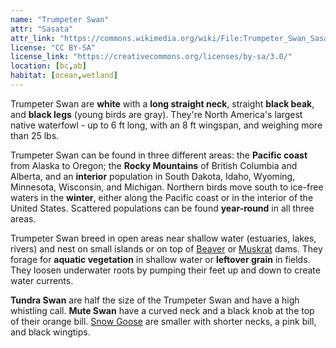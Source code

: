 ```yaml
---
name: "Trumpeter Swan"
attr: "Sasata"
attr_link: "https://commons.wikimedia.org/wiki/File:Trumpeter_Swan_Sasata.jpg"
license: "CC BY-SA"
license_link: "https://creativecommons.org/licenses/by-sa/3.0/"
location: [bc,ab]
habitat: [ocean,wetland]
---
```

Trumpeter Swan are **white** with a **long straight neck**, straight **black beak**, and **black legs** (young birds are gray). They're North America's largest native waterfowl - up to 6 ft long, with an 8 ft wingspan, and weighing more than 25 lbs.

Trumpeter Swan can be found in three different areas: the **Pacific coast** from Alaska to Oregon; the **Rocky Mountains** of British Columbia and Alberta, and an **interior** population in South Dakota, Idaho, Wyoming, Minnesota, Wisconsin, and Michigan. Northern birds move south to ice-free waters in the **winter**, either along the Pacific coast or in the interior of the United States. Scattered populations can be found **year-round** in all three areas.

Trumpeter Swan breed in open areas near shallow water (estuaries, lakes, rivers) and nest on small islands or on top of [Beaver](/animals/beaver) or [Muskrat](/animals/muskrat) dams. They forage for **aquatic vegetation** in shallow water or **leftover grain** in fields. They loosen underwater roots by pumping their feet up and down to create water currents.

**Tundra Swan** are half the size of the Trumpeter Swan and have a high whistling call. **Mute Swan** have a curved neck and a black knob at the top of their orange bill. [Snow Goose](/birds/snogoose) are smaller with shorter necks, a pink bill, and black wingtips.
